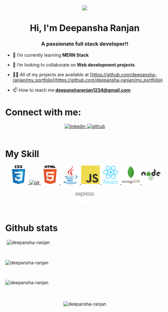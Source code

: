 <div align="center">
  <img src="https://camo.githubusercontent.com/b70081ec9c6d16a35bf18610619030bfc810cda3118051cf75ace93700e233c1/68747470733a2f2f63646e2e6472696262626c652e636f6d2f75736572732f313336343032392f73637265656e73686f74732f31363039333236382f6d656469612f36386538326137666234393034363134613930363664366235343063313462322e676966" align="center" height="" width="400" />
</div>

<h1 align="center">Hi, I'm Deepansha Ranjan</h1>
<h3 align="center">A passionate full stack developer!!</h3>

- 🌱 I’m currently learning **MERN Stack**

- 👯 I’m looking to collaborate on **Web development projects**

- 👨‍💻 All of my projects are available at [https://github.com/deepansha-ranjan/my_portfolio](https://github.com/deepansha-ranjan/my_portfolio)

- 📫 How to reach me **deepansharanjan1234@gmail.com**

# Connect with me:
<div align="center">
  <a href="https://linkedin.com/in/deepansha-ranjan-64a75124a" target="blank">
    <img src="https://img.shields.io/badge/linkedin-%231E77B5.svg?&style=for-the-badge&logo=linkedin&logoColor=white" alt="linkedin" height="30" style="margin-bottom: 6px;" />
  </a>
  <a href="https://github.com/deepansha-ranjan" target="blank">
    <img src="https://img.shields.io/badge/github-%2324292e.svg?&style=for-the-badge&logo=github&logoColor=white" alt="github" height="30" style="margin-bottom: 6px;" />
  </a>
</div>
<br/>

# My Skill
<div align="center"> 
  <a href="https://www.w3schools.com/css/" target="_blank" rel="noreferrer"> 
    <img src="https://raw.githubusercontent.com/devicons/devicon/master/icons/css3/css3-original-wordmark.svg" alt="css3" height="60"/> 
  </a> 
  <a href="https://git-scm.com/" target="_blank" rel="noreferrer"> 
    <img src="https://www.vectorlogo.zone/logos/git-scm/git-scm-icon.svg" alt="git" height="60"/> 
  </a> 
  <a href="https://www.w3.org/html/" target="_blank" rel="noreferrer"> 
    <img src="https://raw.githubusercontent.com/devicons/devicon/master/icons/html5/html5-original-wordmark.svg" alt="html5" height="60"/>
  </a>
  <a href="https://www.java.com" target="_blank" rel="noreferrer"> 
    <img src="https://raw.githubusercontent.com/devicons/devicon/master/icons/java/java-original.svg" alt="java" height="60"/>
  </a>
  <a href="https://developer.mozilla.org/en-US/docs/Web/JavaScript" target="_blank" rel="noreferrer"> 
    <img src="https://raw.githubusercontent.com/devicons/devicon/master/icons/javascript/javascript-original.svg" alt="javascript" height="60"/> 
  </a>
  <a href="https://reactjs.org/" target="_blank" rel="noreferrer"> 
    <img src="https://raw.githubusercontent.com/devicons/devicon/master/icons/react/react-original-wordmark.svg" alt="react" height="60"/> 
  </a> 
  <a href="https://www.mongodb.com/" target="_blank" rel="noreferrer">
    <img src="https://raw.githubusercontent.com/devicons/devicon/master/icons/mongodb/mongodb-original-wordmark.svg" alt="mongodb"height="60"/>
  </a> 
  <a href="https://nodejs.org" target="_blank" rel="noreferrer"> 
    <img src="https://raw.githubusercontent.com/devicons/devicon/master/icons/nodejs/nodejs-original-wordmark.svg" alt="nodejs" height="60"/>
  </a>
<!--    <a href="https://getbootstrap.com" target="_blank" rel="noreferrer">
     <img src="https://raw.githubusercontent.com/devicons/devicon/master/icons/bootstrap/bootstrap-plain-wordmark.svg" alt="bootstrap"  height="60"/> 
   </a> -->
  <a href="https://expressjs.com" target="_blank" rel="noreferrer">
    <img src="https://raw.githubusercontent.com/devicons/devicon/master/icons/express/express-original-wordmark.svg" alt="express" height="60"/> 
  </a> 
</div>
<br/>

# Github stats

<div style="margin-bottom: 20px;">
  <p>&nbsp;<img align="center" src="https://github-readme-stats.vercel.app/api?username=deepansha-ranjan&show_icons=true&locale=en" alt="deepansha-ranjan" /></p>
  <br/>
  <p><img align="center" src="https://github-readme-stats.vercel.app/api/top-langs?username=deepansha-ranjan&show_icons=true&locale=en&layout=compact" alt="deepansha-ranjan" /></p>
  <br/>
  <p><img align="center" src="https://github-readme-streak-stats.herokuapp.com/?user=deepansha-ranjan&" alt="deepansha-ranjan" /></p>
</div>
<br/>
<footer>
<p align="center"> <img src="https://komarev.com/ghpvc/?username=deepansha-ranjan&label=Profile%20views&color=0e75b6&style=flat" alt="deepansha-ranjan" /> </p>
</footer>
